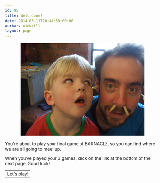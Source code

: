 ```yaml
---
id: 95
title: Well done!
date: 2014-03-11T20:44:38+00:00
author: nickgill
layout: page
---
```


<p align="center">
<img src="../sb17.JPG" width="80%" alt="legend" />
</p>
<p>
You're about to play your final game of BARNACLE, so you can find where we are all going to meet up.
</p>
<p>
When you've played your 3 games, click on the link at the bottom of the next page. Good luck!
</p>
<table width="100%" cellspacing="20">
  <tr><td align="center"><a href = "p18.html">Let's play!</a></td></tr>
</table>

